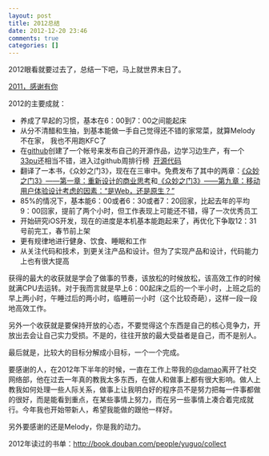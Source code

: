 ```yaml
---
layout: post
title: 2012总结
date: 2012-12-20 23:46
comments: true
categories: []
---
```

2012眼看就要过去了，总结一下吧，马上就世界末日了。

<a href="http://yuguo.us/weblog/2011-thank-you-melody/">2011，感谢有你</a>

2012的主要成就：<!--more-->
<ul>
	<li>养成了早起的习惯，基本在6：00到7：00之间能起床</li>
	<li>从分不清醋和生抽，到基本能做一手自己觉得还不错的家常菜，就算Melody不在家， 我也不用跑KFC了</li>
	<li>在<a href="https://github.com/yuguo/">github</a>创建了一个帐号来发布自己的开源作品，边学习边生产，有一个<a href="https://github.com/yuguo/33pu">33pu</a>还相当不错，进入过github周排行榜  <a href="http://yuguo.us/weblog/open-source-code/">开源代码</a></li>
	<li>翻译了一本书，《众妙之门3》，现在在三审中。免费发布了其中的两章：<a title="Permalink to 《众妙之门3》——第一章：重新设计的商业思考" href="http://yuguo.us/weblog/the-business-side-of-redesign/" rel="bookmark">《众妙之门3》——第一章：重新设计的商业思考</a>和<a title="Permalink to 《众妙之门3》——第九章：移动用户体验设计考虑的因素：“是Web，还是原生？”" href="http://yuguo.us/weblog/web-or-native-2/" rel="bookmark">《众妙之门3》——第九章：移动用户体验设计考虑的因素：“是Web，还是原生？”</a></li>
	<li>85%的情况下，基本能6：00或者6：30或者7：20回家，比起去年的平均9：00回家，提前了两个小时，但工作表现上可能还不错，得了一次优秀员工</li>
	<li>开始研究iOS开发，现在的进度是本机基本能跑起来了，再优化下争取12：31号前完工，春节前上架</li>
	<li>更有规律地进行健身、饮食、睡眠和工作</li>
	<li>从关注代码和技术，到更关注产品和设计。但为了实现产品和设计，代码能力上也有很大提高</li>
</ul>
获得的最大的收获就是学会了做事的节奏，该放松的时候放松，该高效工作的时候就满CPU去运转。对于我而言就是早上6：00起床之后的一个半小时，上班之后的早上两小时，午睡过后的两小时，临睡前一小时（这个比较奇葩），这样一段一段地高效工作。

另外一个收获就是要保持开放的心态，不要觉得这个东西是自己的核心竞争力，开放出去会让自己实力受损。不是的，往往开放的最大受益者是自己，而不是别人。

最后就是，比较大的目标分解成小目标，一个一个完成。

要感谢的人，在2012年下半年的时候，一直在工作上带我的<a href="http://ooxx.me/">@damao</a>离开了社交网络部，他在过去一年真的教我太多东西，在做人和做事上都有很大影响。做人上教我如何处理一些人际关系，做事上让我明白好的程序员不是努力把每一件事都做的很好，而是能看到重点，在某些事情上努力，而在另一些事情上凑合着完成就行。今年我也开始带新人，希望我能做的跟他一样好。

另外要感谢的还是Melody，你是我的动力。

2012年读过的书单：<a href="http://book.douban.com/people/yuguo/collect">http://book.douban.com/people/yuguo/collect</a>
